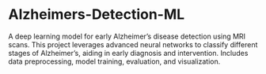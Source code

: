 # Alzheimers-Detection-ML
A deep learning model for early Alzheimer’s disease detection using MRI scans. This project leverages advanced neural networks to classify different stages of Alzheimer’s, aiding in early diagnosis and intervention. Includes data preprocessing, model training, evaluation, and visualization.

